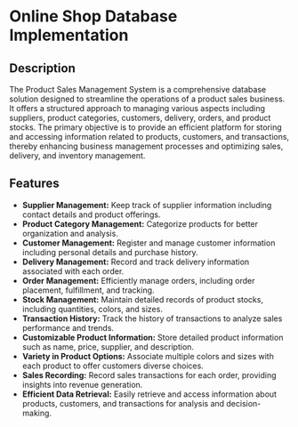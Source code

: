 # Online Shop Database Implementation

## Description

The Product Sales Management System is a comprehensive database solution designed to streamline the operations of a product sales business. It offers a structured approach to managing various aspects including suppliers, product categories, customers, delivery, orders, and product stocks. The primary objective is to provide an efficient platform for storing and accessing information related to products, customers, and transactions, thereby enhancing business management processes and optimizing sales, delivery, and inventory management.

## Features

- **Supplier Management:** Keep track of supplier information including contact details and product offerings.
- **Product Category Management:** Categorize products for better organization and analysis.
- **Customer Management:** Register and manage customer information including personal details and purchase history.
- **Delivery Management:** Record and track delivery information associated with each order.
- **Order Management:** Efficiently manage orders, including order placement, fulfillment, and tracking.
- **Stock Management:** Maintain detailed records of product stocks, including quantities, colors, and sizes.
- **Transaction History:** Track the history of transactions to analyze sales performance and trends.
- **Customizable Product Information:** Store detailed product information such as name, price, supplier, and description.
- **Variety in Product Options:** Associate multiple colors and sizes with each product to offer customers diverse choices.
- **Sales Recording:** Record sales transactions for each order, providing insights into revenue generation.
- **Efficient Data Retrieval:** Easily retrieve and access information about products, customers, and transactions for analysis and decision-making.




